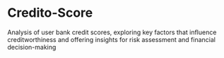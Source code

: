 # Credito-Score
Analysis of user bank credit scores, exploring key factors that influence creditworthiness and offering insights for risk assessment and financial decision-making
